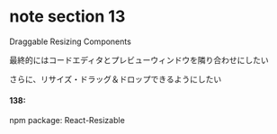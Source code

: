# note section 13

Draggable Resizing Components

最終的にはコードエディタとプレビューウィンドウを隣り合わせにしたい

さらに、リサイズ・ドラッグ＆ドロップできるようにしたい

#### 138: 

npm package: React-Resizable


